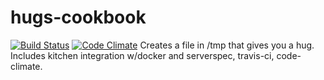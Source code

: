 # hugs-cookbook
[![Build Status](https://secure.travis-ci.org/jhmartin/chef-hugs.png)](http://travis-ci.org/jhmartin/chef-hugs) [![Code Climate](https://codeclimate.com/github/jhmartin/chef-hugs.png)](https://codeclimate.com/github/jhmartin/chef-hugs)
Creates a file in /tmp that gives you a hug.
Includes kitchen integration w/docker and serverspec, travis-ci, code-climate.



